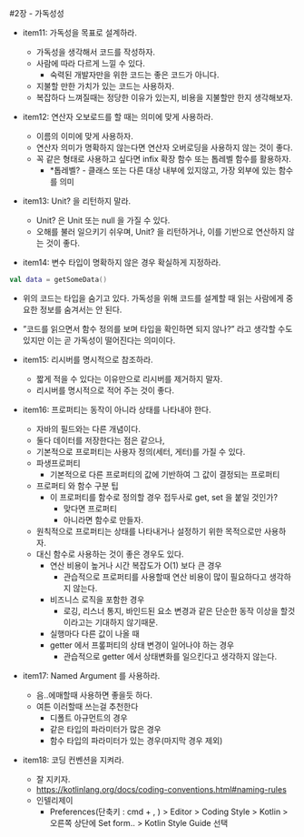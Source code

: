 #2장 - 가독성성

- item11: 가독성을 목표로 설계하라.
    - 가독성을 생각해서 코드를 작성하자.
    - 사람에 따라 다르게 느낄 수 있다.
        - 숙력된 개발자만을 위한 코드는 좋은 코드가 아니다.
    - 지불할 만한 가치가 있는 코드는 사용하자.
    - 복잡하다 느껴질때는 정당한 이유가 있는지, 비용을 지불할만 한지 생각해보자.

- item12: 연산자 오보로드를 할 때는 의미에 맞게 사용하라.
    - 이름의 이미에 맞게 사용하자.
    - 연산자 의미가 명확하지 않는다면 연산자 오버로딩을 사용하지 않는 것이 좋다.
    - 꼭 같은 형태로 사용하고 싶다면 infix 확장 함수 또는 톱레벨 함수를 활용하자.
        - *톱레벨? - 클래스 또는 다른 대상 내부에 있지않고, 가장 외부에 있는 함수를 의미

- item13: Unit? 을 리턴하지 말라.
    - Unit? 은 Unit 또는 null 을 가질 수 있다.
    - 오해를 불러 일으키기 쉬우며, Unit? 을 리턴하거나, 이를 기반으로 연산하지 않는 것이 좋다.

- item14: 변수 타입이 명확하지 않은 경우 확실하게 지정하라.

```kotlin
val data = getSomeData()
```

- 위의 코드는 타입을 숨기고 있다. 가독성을 위해 코드를 설계할 때 읽는 사람에게 중요한 정보를 숨겨서는 안 된다.
- ”코드를 읽으면서 함수 정의를 보며 타입을 확인하면 되지 않나?” 라고 생각할 수도 있지만 이는 곧 가독성이 떨어진다는 의미이다.

- item15: 리시버를 명시적으로 참조하라.
    - 짧게 적을 수 있다는 이유만으로 리시버를 제거하지 말자.
    - 리시버를 명시적으로 적어 주는 것이 좋다.

- item16: 프로퍼티는 동작이 아니라 상태를 나타내야 한다.
    - 자바의 필드와는 다른 개념이다.
    - 둘다 데이터를 저장한다는 점은 같으나,
    - 기본적으로 프로퍼티는 사용자 정의(세터, 게터)를 가질 수 있다.
    - 파생프로퍼티
        - 기본적으로 다른 프로퍼티의 값에 기반하여 그 값이 결정되는 프로퍼티
    - 프로퍼티 와 함수 구분 팁
        - 이 프로퍼티를 함수로 정의할 경우 접두사로 get, set 을 붙일 것인가?
            - 맞다면 프로퍼티
            - 아니라면 함수로 만들자.
    - 원칙적으로 프로퍼티는 상태를 나타내거나 설정하기 위한 목적으로만 사용하자.
    - 대신 함수로 사용하는 것이 좋은 경우도 있다.
        - 연산 비용이 높거나 시간 복잡도가 O(1) 보다 큰 경우
            - 관습적으로 프로퍼티를 사용할때 연산 비용이 많이 필요하다고 생각하지 않는다.
        - 비즈니스 로직을 포함한 경우
            - 로깅, 리스너 통지, 바인드된 요소 변경과 같은 단순한 동작 이상을 할것이라고는 기대하지 않기때문.
        - 실행마다 다른 값이 나올 때
        - getter 에서 프롶퍼티의 상태 변경이 일어나야 하는 경우
            - 관습적으로 getter 에서 상태변화를 일으킨다고 생각하지 않는다.

- item17: Named Argument 를 사용하라.
    - 음..에매할때 사용하면 좋을듯 하다.
    - 여튼 이러할때 쓰는걸 추천한다
        - 디폴트 아규먼트의 경우
        - 같은 타입의 파라미터가 많은 경우
        - 함수 타입의 파라미터가 있는 경우(마지막 경우 제외)

- item18: 코딩 컨벤션을 지켜라.
    - 잘 지키자.
    - https://kotlinlang.org/docs/coding-conventions.html#naming-rules
    - 인텔리제이
        - Preferences(단축키 : cmd + , ) > Editor > Coding Style > Kotlin > 오른쪽 상단에 Set form.. > Kotlin Style Guide 선택




 

 

